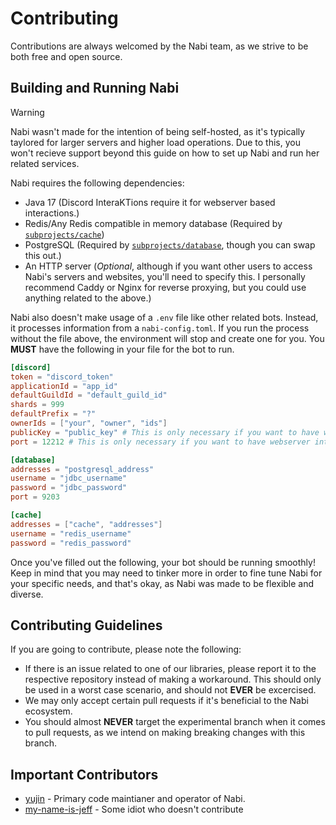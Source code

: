 # Contributing
Contributions are always welcomed by the Nabi team, as we strive to be both free and open source.

## Building and Running Nabi
> [!WARNING]
> Nabi wasn't made for the intention of being self-hosted, as it's typically taylored for larger servers and higher load 
> operations. Due to this, you won't recieve support beyond this guide on how to set up Nabi and run her related services.

Nabi requires the following dependencies:

* Java 17 (Discord InteraKTions require it for webserver based interactions.)
* Redis/Any Redis compatible in memory database (Required by [`subprojects/cache`](../subprojects/cache))
* PostgreSQL (Required by [`subprojects/database`](../subprojects/database), though you can swap this out.)
* An HTTP server (*Optional*, although if you want other users to access Nabi's servers and websites, you'll need to specify this. 
I personally recommend Caddy or Nginx for reverse proxying, but you could use anything related to the above.)

Nabi also doesn't make usage of a ``.env`` file like other related bots. Instead, it processes information from a ``nabi-config.toml``.
If you run the process without the file above, the environment will stop and create one for you. You **MUST** have the
following in your file for the bot to run.

```toml
[discord]
token = "discord_token"
applicationId = "app_id"
defaultGuildId = "default_guild_id"
shards = 999
defaultPrefix = "?"
ownerIds = ["your", "owner", "ids"]
publicKey = "public_key" # This is only necessary if you want to have webserver interactions. 
port = 12212 # This is only necessary if you want to have webserver interactions. 

[database]
addresses = "postgresql_address"
username = "jdbc_username"
password = "jdbc_password"
port = 9203

[cache]
addresses = ["cache", "addresses"]
username = "redis_username"
password = "redis_password"
```

Once you've filled out the following, your bot should be running smoothly! Keep in mind that you may need to tinker more
in order to fine tune Nabi for your specific needs, and that's okay, as Nabi was made to be flexible and diverse.

## Contributing Guidelines
If you are going to contribute, please note the following:

* If there is an issue related to one of our libraries, please report it to the respective repository instead of making a 
workaround. This should only be used in a worst case scenario, and should not **EVER** be excercised.
* We may only accept certain pull requests if it's beneficial to the Nabi ecosystem.
* You should almost **NEVER** target the experimental branch when it comes to pull requests, as we intend on making breaking
changes with this branch.

## Important Contributors
* [yujin](https://github.com/shuuyu) - Primary code maintianer and operator of Nabi.
* [my-name-is-jeff](https://github.com/My-Name-Is-Jeff) - Some idiot who doesn't contribute
